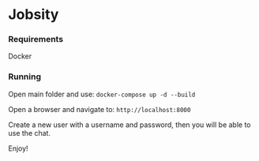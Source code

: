 # Jobsity

### Requirements
Docker

### Running
Open main folder and use: 
```docker-compose up -d --build``` 

Open a browser and navigate to:
```http://localhost:8000```

Create a new user with a username and password, then you will be able to use the chat.

Enjoy!
